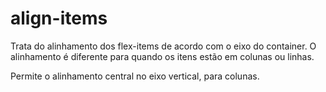 # align-items

Trata do alinhamento dos flex-items de acordo com o eixo do container. O alinhamento é diferente para quando os itens estão em colunas ou linhas.

Permite o alinhamento central no eixo vertical, para colunas.